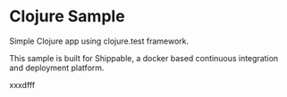 Clojure Sample
=====================

Simple Clojure app using clojure.test framework.

This sample is built for Shippable, a docker based continuous integration and deployment platform.

xxxdfff
